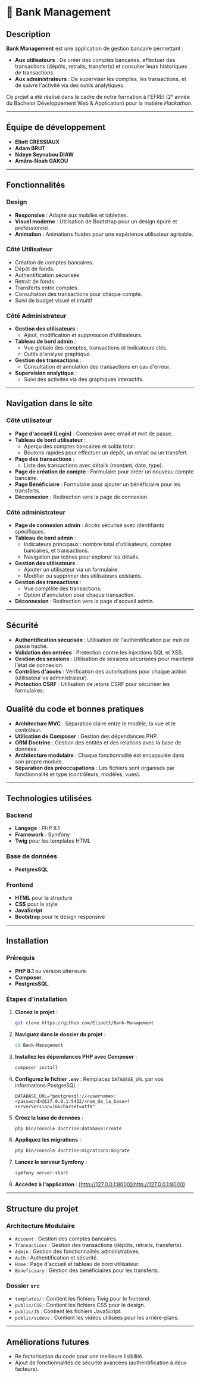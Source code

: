 # 🏦 Bank Management

## Description
**Bank Management** est une application de gestion bancaire permettant :
- **Aux utilisateurs** : De créer des comptes bancaires, effectuer des transactions (dépôts, retraits, transferts) et consulter leurs historiques de transactions.
- **Aux administrateurs** : De superviser les comptes, les transactions, et de suivre l'activité via des outils analytiques.

Ce projet a été réalisé dans le cadre de notre formation à l'EFREI (2ᵉ année du Bachelor Développement Web & Application) pour la matière *Hackathon*.

---

## Équipe de développement
- **Eliott CRESSIAUX**
- **Adam BRUT**
- **Ndeye Seynabou DIAW**
- **Amâra-Noah GAKOU**

---

## Fonctionnalités

### Design
- **Responsive** : Adapté aux mobiles et tablettes.
- **Visuel moderne** : Utilisation de Bootstrap pour un design épuré et professionnel.
- **Animation** : Animations fluides pour une expérience utilisateur agréable.

### Côté Utilisateur
- Création de comptes bancaires.
- Dépôt de fonds.
- Authentification sécurisée
- Retrait de fonds.
- Transferts entre comptes.
- Consultation des transactions pour chaque compte.
- Suivi de budget visuel et intuitif

### Côté Administrateur
- **Gestion des utilisateurs** :
    - Ajout, modification et suppression d'utilisateurs.
- **Tableau de bord admin** :
    - Vue globale des comptes, transactions et indicateurs clés.
    - Outils d'analyse graphique.
- **Gestion des transactions** :
    - Consultation et annulation des transactions en cas d'erreur.
- **Supervision analytique** :
    - Suivi des activités via des graphiques interactifs.

---

## Navigation dans le site

### Côté utilisateur
- **Page d'accueil (Login)** : Connexion avec email et mot de passe.
- **Tableau de bord utilisateur** :
    - Aperçu des comptes bancaires et solde total.
    - Boutons rapides pour effectuer un dépôt, un retrait ou un transfert.
- **Page des transactions** :
    - Liste des transactions avec détails (montant, date, type).
- **Page de création de compte** : Formulaire pour créer un nouveau compte bancaire.
- **Page Bénéficiaire** : Formulaire pour ajouter un bénéficiaire pour les transferts.
- **Déconnexion** : Redirection vers la page de connexion.

### Côté administrateur
- **Page de connexion admin** : Accès sécurisé avec identifiants spécifiques.
- **Tableau de bord admin** :
    - Indicateurs principaux : nombre total d'utilisateurs, comptes bancaires, et transactions.
    - Navigation par icônes pour explorer les détails.
- **Gestion des utilisateurs** :
    - Ajouter un utilisateur via un formulaire.
    - Modifier ou supprimer des utilisateurs existants.
- **Gestion des transactions** :
    - Vue complète des transactions.
    - Option d'annulation pour chaque transaction.
- **Déconnexion** : Redirection vers la page d'accueil admin.

---

## Sécurité

- **Authentification sécurisée** : Utilisation de l'authentification par mot de passe haché.
- **Validation des entrées** : Protection contre les injections SQL et XSS.
- **Gestion des sessions** : Utilisation de sessions sécurisées pour maintenir l'état de connexion.
- **Contrôles d'accès** : Vérification des autorisations pour chaque action (utilisateur vs administrateur).
- **Protection CSRF** : Utilisation de jetons CSRF pour sécuriser les formulaires.

## Qualité du code et bonnes pratiques

- **Architecture MVC** : Séparation claire entre le modèle, la vue et le contrôleur.
- **Utilisation de Composer** : Gestion des dépendances PHP.
- **ORM Doctrine** : Gestion des entités et des relations avec la base de données.
- **Architecture modulaire** : Chaque fonctionnalité est encapsulée dans son propre module.
- **Séparation des préoccupations** : Les fichiers sont organisés par fonctionnalité et type (contrôleurs, modèles, vues).

---

## Technologies utilisées

### Backend
- **Langage** : PHP 8.1
- **Framework** : Symfony
- **Twig** pour les templates HTML

### Base de données
- **PostgresSQL**

### Frontend
- **HTML** pour la structure
- **CSS** pour le style
- **JavaScript**
- **Bootstrap** pour le design responsive

---

## Installation

### Prérequis
- **PHP 8.1** ou version ultérieure.
- **Composer**.
- **PostgresSQL**.

### Étapes d'installation
1. **Clonez le projet** :
   ```bash
   git clone https://github.com/Elioott/Bank-Management
   ```

2. **Naviguez dans le dossier du projet** :
   ```bash
   cd Bank-Management
   ```

3. **Installez les dépendances PHP avec Composer** :
   ```bash
   composer install
   ```

4. **Configurez le fichier `.env`** :
   Remplacez `DATABASE_URL` par vos informations PostgreSQL :
   ```dotenv
   DATABASE_URL="postgresql://<username>:<password>@127.0.0.1:5432/<nom_de_la_base>?serverVersion=16&charset=utf8"
   ```

5. **Créez la base de données** :
   ```bash
   php bin/console doctrine:database:create
   ```

6. **Appliquez les migrations** :
   ```bash
   php bin/console doctrine:migrations:migrate
   ```

7. **Lancez le serveur Symfony** :
   ```bash
   symfony server:start
   ```

8. **Accédez à l'application** : [http://127.0.0.1:8000](http://127.0.0.1:8000)

---

## Structure du projet

### Architecture Modulaire
- `Account` : Gestion des comptes bancaires.
- `Transactions` : Gestion des transactions (dépôts, retraits, transferts).
- `Admin` : Gestion des fonctionnalités administratives.
- `Auth` : Authentification et sécurité.
- `Home` : Page d'accueil et tableau de bord utilisateur.
- `Beneficiary` : Gestion des bénéficiaires pour les transferts.

### Dossier `src`
- `templates/` : Contient les fichiers Twig pour le frontend.
- `public/CSS` : Contient les fichiers CSS pour le design.
- `public/JS` : Contient les fichiers JavaScript.
- `public/videos` : Contient les vidéos utilisées pour les arrière-plans.

---

## Améliorations futures
- Re factorisation du code pour une meilleure lisibilité.
- Ajout de fonctionnalités de sécurité avancées (authentification à deux facteurs).
